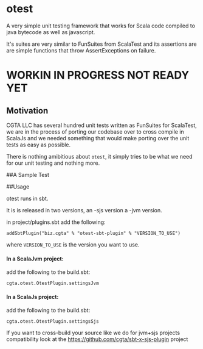 # otest

A very simple unit testing framework that works for Scala code compiled to
java bytecode as well as javascript.

It's suites are very similar to FunSuites from ScalaTest and its assertions
are are simple functions that throw AssertExceptions on failure.


# WORKIN IN PROGRESS NOT READY YET

## Motivation

CGTA LLC has several hundred unit tests written as FunSuites for ScalaTest,
we are in the process of porting our codebase over to cross compile in ScalaJs
and we needed something that would make porting over the unit tests as easy as
possible.

There is nothing amibitious about `otest`, it simply tries to be what we need
for our unit testing and nothing more.

##A Sample Test




##Usage

otest runs in sbt. 

It is is released in two versions, an -sjs version a -jvm version.

in project/plugins.sbt add the following:

    addSbtPlugin("biz.cgta" % "otest-sbt-plugin" % "VERSION_TO_USE")

where `VERSION_TO_USE` is the version you want to use.

#### In a ScalaJvm project:

add the following to the build.sbt:

    cgta.otest.OtestPlugin.settingsJvm

#### In a ScalaJs project:

add the following to the build.sbt:

    cgta.otest.OtestPlugin.settingsSjs

If you want to cross-build your source like we do for jvm+sjs projects compatibility
look at the https://github.com/cgta/sbt-x-sjs-plugin project

